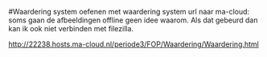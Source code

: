 #Waardering system
oefenen met waardering system
url naar ma-cloud:
soms gaan de afbeeldingen offline geen idee waarom. Als dat gebeurd dan kan ik ook niet verbinden met filezilla.

http://22238.hosts.ma-cloud.nl/periode3/FOP/Waardering/Waardering.html
